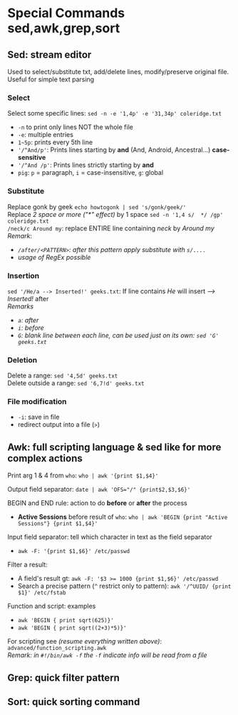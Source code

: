 # Special Commands sed,awk,grep,sort
## Sed: stream editor 
Used to select/substitute txt, add/delete lines, modify/preserve original file. Useful for simple text parsing
### Select
Select some specific lines: `sed -n -e '1,4p' -e '31,34p' coleridge.txt`<br>
 - `-n` to print only lines NOT the whole file<br>
 - `-e`: multiple entries<br>
 - `1~5p`: prints every 5th line<br>
 - `'/^And/p'`: Prints lines starting by **and** (And, Android, Ancestral...) **case-sensitive**<br>
 - `'/^And /p'`: Prints lines strictly starting by **and**<br>
 - `pig`: `p` = paragraph, `i` = case-insensitive, `g`: global
### Substitute
Replace gonk by geek `echo howtogonk | sed 's/gonk/geek/'`<br>
Replace *2 space or more ("\*" effect)* by 1 space `sed -n '1,4 s/  */ /gp' coleridge.txt`<br>
 `/neck/c Around my`: replace ENTIRE line containing *neck* by *Around my*<br>
*Remark*:
 - *`/after/<PATTERN>`: after this pattern apply substitute with `s/....`*
 - *usage of RegEx possible*
### Insertion
`sed '/He/a --> Inserted!' geeks.txt`: If line contains *He* will insert *--> Inserted!* after<br>
*Remarks*
 - *`a`: after*
 - *`i`: before*
 - *`G`: blank line between each line, can be used just on its own: `sed 'G' geeks.txt`*
### Deletion 
Delete a range: `sed '4,5d' geeks.txt`<br>
Delete outside a range: `sed '6,7!d' geeks.txt`
### File modification
 - `-i`: save in file
 - redirect output into a file (`>`)
    
## Awk: full scripting language & sed like for more complex actions
Print arg 1 & 4 from `who`: `who | awk '{print $1,$4}'`

Output field separator: `date | awk 'OFS="/" {print$2,$3,$6}'`

BEGIN and END rule: action to do **before** or **after** the process
 - **Active Sessions** before result of `who`: `who | awk 'BEGIN {print "Active Sessions"} {print $1,$4}'`
 
Input field separator: tell which character in text as the field separator
 - `awk -F: '{print $1,$6}' /etc/passwd`
 
Filter a result: 
 - A field's result gt: `awk -F: '$3 >= 1000 {print $1,$6}' /etc/passwd`
 - Search a precise pattern (`^` restrict only to pattern): `awk '/^UUID/ {print $1}' /etc/fstab` 

Function and script:
examples
 - `awk 'BEGIN { print sqrt(625)}'`
 - `awk 'BEGIN { print sqrt((2+3)*5)}'`
 
For scripting see *(resume everything written above)*: `advanced/function_scripting.awk`<br>
*Remark: in `#!/bin/awk -f` the `-f` indicate info will be read from a file*
## Grep: quick filter pattern
## Sort: quick sorting command